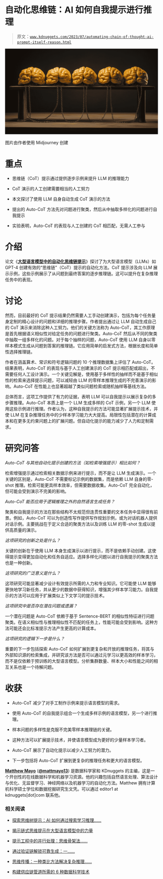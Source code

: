 # 自动化思维链：AI 如何自我提示进行推理

> 原文：[`www.kdnuggets.com/2023/07/automating-chain-of-thought-ai-prompt-itself-reason.html`](https://www.kdnuggets.com/2023/07/automating-chain-of-thought-ai-prompt-itself-reason.html)

![自动化思维链：AI 如何自我提示进行推理](img/7aba366ad9c38f56a4801543271f5602.png)

图片由作者使用 Midjourney 创建

# 重点

+   思维链（CoT）提示通过提供逐步示例来提升 LLM 的推理能力

+   CoT 演示的人工创建需要相当的人工努力

+   本文探讨了使用 LLM 自身自动生成 CoT 演示的方法

+   提出的 Auto-CoT 方法先对问题进行聚类，然后从中抽取多样化的问题进行自我提示

+   实验表明，Auto-CoT 的表现与人工创建的 CoT 相匹配，无需人工参与

# 介绍

论文《[**大型语言模型中的自动化思维链提示**](https://arxiv.org/abs/2210.03493)》探讨了为大型语言模型（LLMs）如 GPT-4 创建有效的“思维链”（CoT）提示的自动化方法。CoT 提示涉及向 LLM 展示示例，这些示例展示了从问题到最终答案的逐步推理链。这可以提升在复杂推理任务中的表现。

# 讨论

然而，目前最好的 CoT 提示结果仍然需要人工手动创建演示，包括为每个任务量身定制的精心设计的问题和详细的推理步骤。作者提出通过让 LLM 自动生成自己的 CoT 演示来消除这种人工努力。他们的关键方法称为 Auto-CoT，其工作原理是首先根据语义相似性对给定任务的问题进行聚类。Auto-CoT 然后从不同的聚类中抽取一组多样化的问题。对于每个抽样的问题，Auto-CoT 使用 LLM 自身以零样本模式生成从问题到答案的推理链。它应用简单的启发式方法，根据长度和简单性选择推理链。

作者在涵盖算术、常识和符号逻辑问题的 10 个推理数据集上评估了 Auto-CoT。结果表明，Auto-CoT 的表现与基于人工创建演示的 CoT 提示相匹配或超出，不需要任何人工设计演示。一个关键见解是，使用基于多样性的抽样而不是基于相似性的检索来选择提示问题，可以减轻由 LLM 的零样本推理生成的不完善演示的影响。Auto-CoT 在性能上也显著超越了类似问题检索或随机抽样等基线方法。

总体而言，这项工作提供了有力的证据，表明 LLM 可以自我提示以展示复杂的多步骤推理。Auto-CoT 本质上是一个 LLM 生成多样的 CoT 示例，另一个 LLM 使用这些示例进行推理。作者认为，这种自我提示的方法可能显著扩展提示技术，并使 LLM 在复杂推理任务中的少样本学习能力大大提高。局限性包括潜在的计算成本和在更多无约束问题上的扩展问题。但自动化提示的能力减少了人力和定制需求。

# 研究问答

*Auto-CoT 与其他自动化提示创建的方法（如检索增强提示）相比如何？*

检索增强提示通过检索相关数据示例来进行提示，而不是让 LLM 生成演示。一个关键的区别是，Auto-CoT 不需要标记示例的数据集，而是依赖 LLM 自身的零-shot 推理。检索可能更具样本效率，但需要数据收集。Auto-CoT 完全自动化，但可能会受到演示不完美的影响。

*Auto-CoT 能否应用于逻辑推理之外的自然语言生成任务？*

聚类和自我提示的方法在那些结构不太规范但连贯性重要的文本任务中显得很有前景。例如，Auto-CoT 可以为创造性写作提供写作规划示例，或为对话机器人提供对话示例。主要挑战在于定义合适的聚类方法以及训练 LLM 的零-shot 生成以提供高质量的演示。

*这项研究的创新之处是什么？*

关键的创新在于使用 LLM 本身生成演示以进行提示，而不是依赖手动创建。这使得提示变得更加自动化和任务自适应。选择多样化问题以进行自我提示的聚类方法也是一种创新。

*这项研究的广泛意义是什么？*

这项研究可能显著减少设计有效提示所需的人力和专业知识。它可能使 LLM 能够更快地学习新任务，并从更少的数据中获得知识，增强其少样本学习能力。自我提示的方法可以应用于扩展类似上下文学习的提示技术。

*这项研究中是否存在潜在问题或遗漏？*

一个潜在问题是 Auto-CoT 依赖于基于 Sentence-BERT 的相似性特征进行问题聚类。在语义相似性与推理相似性不匹配的任务上，性能可能会受到影响。这种方法可能还会比标准提示方法产生更高的计算成本。

*这项研究的逻辑下一步是什么？*

重要的下一步包括探索 Auto-CoT 如何扩展到更复杂和开放的推理任务，将其与外部知识源的检索集成，并研究该方法是否可以通过元学习以更高效的样本学习，而不是仅依赖于预训练的大型语言模型。分析集群数量、样本大小和性能之间的相互关系也是一个待解问题。

# 收获

+   Auto-CoT 减少了对手工制作示例来提示语言模型的需求。

+   使用 Auto-CoT 的自我提示组合一个生成多样示例的语言模型，另一个进行推理。

+   样本问题的多样性是克服不完美零样本推理链的关键。

+   这种方法可以扩展提示技术，并使语言模型成为更好的少量样本学习者。

+   Auto-CoT 展示了自动化提示以减少人工努力的潜力。

+   下一步包括将 Auto-CoT 扩展到更复杂的推理任务和更大的语言模型。

**[Matthew Mayo](https://www.linkedin.com/in/mattmayo13/)** ([**@mattmayo13**](https://twitter.com/mattmayo13)) 是数据科学家和 KDnuggets 的主编，这是一个开创性的在线数据科学和机器学习资源。他的兴趣包括自然语言处理、算法设计与优化、无监督学习、神经网络以及机器学习的自动化方法。Matthew 拥有计算机科学硕士学位和数据挖掘研究生文凭。可以通过 editor1 at kdnuggets[dot]com 联系他。

### 相关阅读

+   [探索思维树提示：AI 如何通过搜索学习推理……](https://www.kdnuggets.com/2023/07/exploring-tree-of-thought-prompting-ai-learn-reason-through-search.html)

+   [揭示链式思维提示在大型语言模型中的力量](https://www.kdnuggets.com/2023/07/power-chain-thought-prompting-large-language-models.html)

+   [提示工程中的并行处理：思维骨架法……](https://www.kdnuggets.com/parallel-processing-in-prompt-engineering-the-skeleton-of-thought-technique)

+   [通过验证链解锁可靠生成：一……](https://www.kdnuggets.com/unlocking-reliable-generations-through-chain-of-verification)

+   [思维传播：一种类比方法解决复杂推理……](https://www.kdnuggets.com/thought-propagation-an-analogical-approach-to-complex-reasoning-with-large-language-models)

+   [构建供应链管道所需的 6 种数据科学技术](https://www.kdnuggets.com/2022/01/6-data-science-technologies-need-build-supply-chain-pipeline.html)
